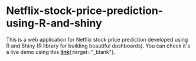 # Netflix-stock-price-prediction-using-R-and-shiny
This is a web application for Netflix stock price prediction developed using R and Shiny (R library for building beautiful dashboards).
You can check it's a live demo using this [**link**](https://muhammad3245571106.shinyapps.io/netflixStockPricePredictionAndAnalysis/){:target="_blank"}.
